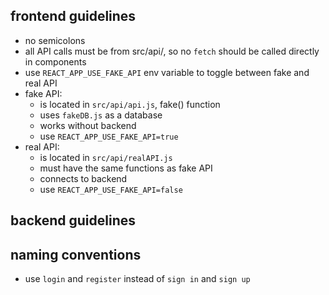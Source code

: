 ## frontend guidelines
* no semicolons
* all API calls must be from src/api/, so no `fetch` should be called directly in components
* use `REACT_APP_USE_FAKE_API` env variable to toggle between fake and real API
* fake API:
	- is located in `src/api/api.js`, fake() function
	- uses `fakeDB.js` as a database
	- works without backend
	- use `REACT_APP_USE_FAKE_API=true`
* real API:
	- is located in `src/api/realAPI.js`
	- must have the same functions as fake API
	- connects to backend
	- use `REACT_APP_USE_FAKE_API=false`

## backend guidelines

## naming conventions
* use `login` and `register` instead of `sign in` and `sign up`
